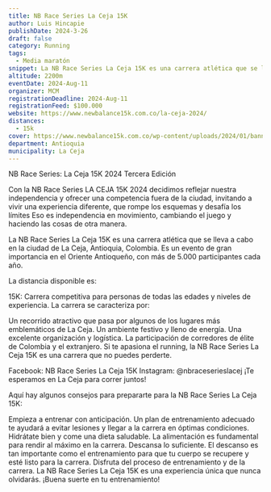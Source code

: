 ```yaml
---
title: NB Race Series La Ceja 15K
author: Luis Hincapie
publishDate: 2024-3-26
draft: false
category: Running
tags:
  - Media maratón
snippet: La NB Race Series La Ceja 15K es una carrera atlética que se lleva a cabo en la ciudad de La Ceja, Antioquia, Colombia. Es un evento de gran importancia en el Oriente Antioqueño, con más de 5.000 participantes cada año.
altitude: 2200m
eventDate: 2024-Aug-11
organizer: MCM
registrationDeadline: 2024-Aug-11
registrationFeed: $100.000
website: https://www.newbalance15k.com.co/la-ceja-2024/
distances:
  - 15k
cover: https://www.newbalance15k.com.co/wp-content/uploads/2024/01/banner-principal_La-Ceja.jpg
department: Antioquia
municipality: La Ceja
---
```


NB Race Series: La Ceja 15K 2024
Tercera Edición

Con la NB Race Series LA CEJA 15K 2024 decidimos reflejar nuestra independencia y ofrecer una competencia fuera de la
ciudad, invitando a vivir una experiencia diferente, que rompe los esquemas y desafía los límites
Eso es independencia en movimiento, cambiando el juego y haciendo las cosas de otra manera.

La NB Race Series La Ceja 15K es una carrera atlética que se lleva a cabo en la ciudad de La Ceja, Antioquia, Colombia.
Es un evento de gran importancia en el Oriente Antioqueño, con más de 5.000 participantes cada año.

La distancia disponible es:

15K: Carrera competitiva para personas de todas las edades y niveles de experiencia.
La carrera se caracteriza por:

Un recorrido atractivo que pasa por algunos de los lugares más emblemáticos de La Ceja.
Un ambiente festivo y lleno de energía.
Una excelente organización y logística.
La participación de corredores de élite de Colombia y el extranjero.
Si te apasiona el running, la NB Race Series La Ceja 15K es una carrera que no puedes perderte.

Facebook: NB Race Series La Ceja 15K
Instagram: @nbraceserieslacej
¡Te esperamos en La Ceja para correr juntos!

Aquí hay algunos consejos para prepararte para la NB Race Series La Ceja 15K:

Empieza a entrenar con anticipación. Un plan de entrenamiento adecuado te ayudará a evitar lesiones y llegar a la
carrera en óptimas condiciones.
Hidrátate bien y come una dieta saludable. La alimentación es fundamental para rendir al máximo en la carrera.
Descansa lo suficiente. El descanso es tan importante como el entrenamiento para que tu cuerpo se recupere y esté listo
para la carrera.
Disfruta del proceso de entrenamiento y de la carrera. La NB Race Series La Ceja 15K es una experiencia única que nunca
olvidarás.
¡Buena suerte en tu entrenamiento!
